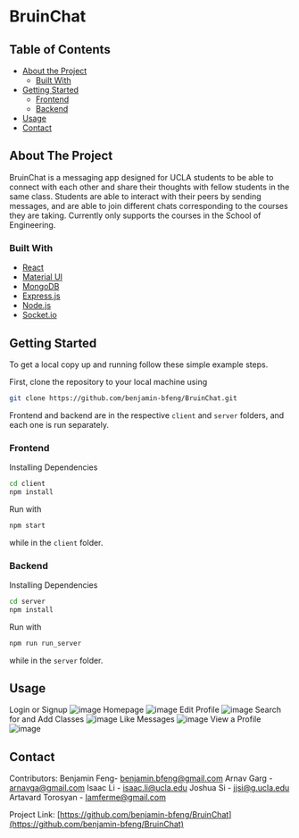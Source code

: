
# BruinChat

<!-- TABLE OF CONTENTS -->

## Table of Contents

- [About the Project](#about-the-project)
  - [Built With](#built-with)
- [Getting Started](#getting-started)
  - [Frontend](#frontend)
  - [Backend](#backend)
- [Usage](#usage)
- [Contact](#contact)

<!-- ABOUT THE PROJECT -->

## About The Project

BruinChat is a messaging app designed for UCLA students to be able to connect with each other and share their thoughts with fellow students in the same class. Students are able to interact with their peers by sending messages, and are able to join different chats corresponding to the courses they are taking. Currently only supports the courses in the School of Engineering.

### Built With
- [React](https://reactjs.org/)
- [Material UI](https://material-ui.com/)
- [MongoDB](https://www.mongodb.com/)
- [Express.js](https://expressjs.com/)
- [Node.js](https://nodejs.org/en/)
- [Socket.io](https://socket.io/)

<!-- GETTING STARTED -->

## Getting Started

To get a local copy up and running follow these simple example steps.

First, clone the repository to your local machine using

```zsh
git clone https://github.com/benjamin-bfeng/BruinChat.git
```

Frontend and backend are in the respective `client` and `server` folders,
and each one is run separately.

### Frontend

Installing Dependencies
```zsh
cd client
npm install
```

Run with
```sh
npm start
```
while in the `client` folder.

### Backend

Installing Dependencies
```zsh
cd server
npm install
```

Run with
```sh
npm run run_server
```
while in the `server` folder.

<!-- USAGE EXAMPLES -->

## Usage

Login or Signup
![image](https://user-images.githubusercontent.com/40645885/110919286-edd68700-82d0-11eb-9d60-037c23e0d773.png)
Homepage
![image](https://user-images.githubusercontent.com/40645885/110919633-56bdff00-82d1-11eb-9d57-1552b5a9a78e.png)
Edit Profile
![image](https://user-images.githubusercontent.com/40645885/110919559-3d1cb780-82d1-11eb-99e3-a25f8af13d26.png)
Search for and Add Classes
![image](https://user-images.githubusercontent.com/40645885/110919744-72c1a080-82d1-11eb-9343-dbee97462287.png)
Like Messages
![image](https://user-images.githubusercontent.com/40645885/110919855-91279c00-82d1-11eb-906d-7f23c8976a93.png)
View a Profile
![image](https://user-images.githubusercontent.com/40645885/110919914-9dabf480-82d1-11eb-9b31-bf66397afbc0.png)

<!-- CONTACT -->

## Contact
Contributors:
Benjamin Feng- benjamin.bfeng@gmail.com
Arnav Garg -  arnavga@gmail.com
Isaac Li - isaac.li@ucla.edu
Joshua Si - jjsi@g.ucla.edu
Artavard Torosyan - Iamferme@gmail.com

Project Link: [https://github.com/benjamin-bfeng/BruinChat](https://github.com/benjamin-bfeng/BruinChat)

